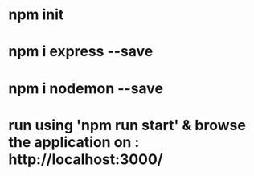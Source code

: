 # npm init
# npm i express --save
# npm i nodemon --save
# run using 'npm run start' & browse the application on : http://localhost:3000/